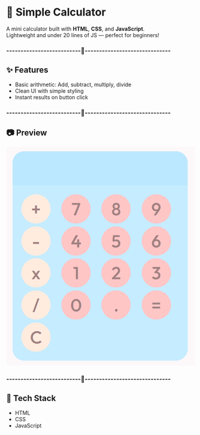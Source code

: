 # 🧮 Simple Calculator

A mini calculator built with **HTML**, **CSS**, and **JavaScript**.  
Lightweight and under 20 lines of JS — perfect for beginners!

###      --------------------------🎀------------------------------

## ✨ Features
- Basic arithmetic: Add, subtract, multiply, divide
- Clean UI with simple styling
- Instant results on button click

  
###      --------------------------🎀------------------------------

## 📷 Preview
![Calculator Screenshot](image.png)

###      --------------------------🎀------------------------------

## 📂 Tech Stack
- HTML
- CSS
- JavaScript


